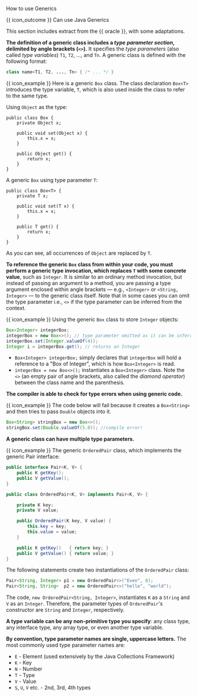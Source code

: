 <span id="title">How to use Generics</span>

<span id="prereqs"></span>

<span id="outcomes">{{ icon_outcome }} Can use Java Generics</span>

<div id="body">

This section includes extract from the {{ oracle }}, with some adaptations.

**The definition of a generic class includes a _type parameter section_, delimited by angle brackets (`<>`).** It specifies the _type parameters_ (also called _type variables_) `T1`, `T2`, ..., and `Tn`. A generic class is defined with the following format:

```java
class name<T1, T2, ..., Tn> { /* ... */ }
```

<box>

{{ icon_example }} Here is a generic `Box` class. The class declaration `Box<T>` introduces the type variable, `T`, which is also used inside the class to refer to the same type.

<div class="row">
  <div class="col-sm-6">

Using `Object` as the type:
```java{.no-line-numbers}
public class Box {
    private Object x;

    public void set(Object x) {
        this.x = x;
    }

    public Object get() {
        return x;
    }
}
```

  </div>
  <div class="col-sm-6">

A generic `Box` using type parameter `T`:
```java{highlight-lines="1['<T>'],4['T'],8['T']"}
public class Box<T> {
    private T x;

    public void set(T x) {
        this.x = x;
    }

    public T get() {
        return x;
    }
}
```

  </div>
</div>


As you can see, all occurrences of `Object` are replaced by `T`.
</box>

**To reference the generic `Box` class from within your code, you must perform a generic type invocation, which replaces `T` with some concrete value**, such as `Integer`. It is similar to an ordinary method invocation, but instead of passing an argument to a method, you are passing a type argument enclosed within angle brackets — e.g., `<Integer>` or `<String, Integer>` — to the generic class itself. Note that in some cases you can omit the type parameter i.e., `<>` if the type parameter can be inferred from the context.

<box>

{{ icon_example }} Using the generic `Box` class to store `Integer` objects:

```java
Box<Integer> integerBox;
integerBox = new Box<>(); // type parameter omitted as it can be inferred
integerBox.set(Integer.valueOf(4));
Integer i = integerBox.get(); // returns an Integer
```
* `Box<Integer> integerBox;` simply declares that `integerBox` will hold a reference to a "Box of Integer", which is how `Box<Integer>` is read.
* `integerBox = new Box<>();` instantiates a `Box<Integer>` class. Note the `<>` (an empty pair of angle brackets, also called the _diamond operator_) between the class name and the parenthesis.

</box>

**The compiler is able to check for type errors when using generic code.**

<box>

{{ icon_example }} The code below will fail because it creates a `Box<String>` and then tries to pass `Double` objects into it.

```java
Box<String> stringBox = new Box<>();
stringBox.set(Double.valueOf(5.0)); //compile error!
```
</box>

**A generic class can have multiple type parameters.**

<box>

{{ icon_example }} The generic `OrderedPair` class, which implements the generic Pair interface:

```java
public interface Pair<K, V> {
    public K getKey();
    public V getValue();
}
```

```java
public class OrderedPair<K, V> implements Pair<K, V> {

    private K key;
    private V value;

    public OrderedPair(K key, V value) {
        this.key = key;
        this.value = value;
    }

    public K getKey()	{ return key; }
    public V getValue() { return value; }
}
```

The following statements create two instantiations of the `OrderedPair` class:
```java
Pair<String, Integer> p1 = new OrderedPair<>("Even", 8);
Pair<String, String>  p2 = new OrderedPair<>("hello", "world");
```

The code, `new OrderedPair<String, Integer>`, instantiates `K` as a `String` and `V` as an `Integer`. Therefore, the parameter types of `OrderedPair`'s constructor are `String` and `Integer`, respectively.
</box>

**A type variable can be any non-primitive type you specify**: any class type, any interface type, any array type, or even another type variable.

**By convention, type parameter names are single, uppercase letters.** The most commonly used type parameter names are:
* `E` - Element (used extensively by the Java Collections Framework)
* `K` - Key
* `N` - Number
* `T` - Type
* `V` - Value
* `S`, `U`, `V` etc. - 2nd, 3rd, 4th types

</div>

<div id="extras">
</div>